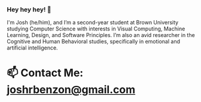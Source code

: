 ### Hey hey hey! 💙

I'm Josh (he/him), and I’m a second-year student at Brown University studying Computer Science with interests in Visual Computing, Machine Learning, Design, and Software Principles. I’m also an avid researcher in the Cognitive and Human Behavioral studies, specifically in emotional and artificial intelligence.

# 📫 Contact Me: joshrbenzon@gmail.com

<!--
**joshbenzon/joshbenzon** is a ✨ _special_ ✨ repository because its `README.md` (this file) appears on your GitHub profile.

Here are some ideas to get you started:

- 🔭 I’m currently working on ...
- 🌱 I’m currently learning ...
- 👯 I’m looking to collaborate on ...
- 🤔 I’m looking for help with ...
- 💬 Ask me about ...
- 📫 How to reach me: ...
- 😄 Pronouns: ...
- ⚡ Fun fact: ...
-->

